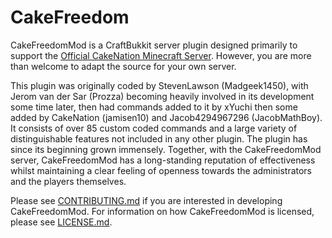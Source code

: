 # CakeFreedom #

CakeFreedomMod is a CraftBukkit server plugin designed primarily to support the [Official CakeNation Minecraft Server](http://cakenation.xyz/). However, you are more than welcome to adapt the source for your own server.

This plugin was originally coded by StevenLawson (Madgeek1450), with Jerom van der Sar (Prozza) becoming heavily involved in its development some time later, then had commands added to it by xYuchi then some added by CakeNation (jamisen10) and Jacob4294967296 (JacobMathBoy). It consists of over 85 custom coded commands and a large variety of distinguishable features not included in any other plugin. The plugin has since its beginning grown immensely. Together, with the CakeFreedomMod server, CakeFreedomMod has a long-standing reputation of effectiveness whilst maintaining a clear feeling of openness towards the administrators and the players themselves.

Please see [CONTRIBUTING.md](CONTRIBUTING.md) if you are interested in developing CakeFreedomMod. For information on how CakeFreedomMod is licensed, please see [LICENSE.md](LICENSE.md).

